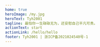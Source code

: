 ```yaml
---
home: true
heroImage: /my.jpg
heroText: Tyh2001
tagline: 最怕你一生碌碌无为，还安慰自己平凡可贵。
actionText: start
actionLink: /hello/hello
footer: Tyh2001 | 浙ICP备2021024540号-1
---
```

